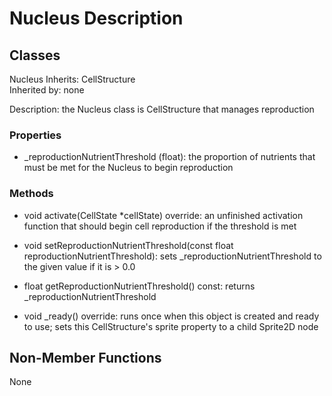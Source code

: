 # Nucleus Description

## Classes

Nucleus
Inherits: CellStructure  
Inherited by: none

Description: the Nucleus class is CellStructure that manages reproduction

### Properties
- _reproductionNutrientThreshold (float): the proportion of nutrients that must be met for the Nucleus to begin reproduction

### Methods
- void activate(CellState *cellState) override: an unfinished activation function that should begin cell reproduction if the threshold is met

- void setReproductionNutrientThreshold(const float reproductionNutrientThreshold): sets _reproductionNutrientThreshold to the given value if it is > 0.0
- float getReproductionNutrientThreshold() const: returns _reproductionNutrientThreshold

- void _ready() override: runs once when this object is created and ready to use; sets this CellStructure's sprite property to a child Sprite2D node

## Non-Member Functions
None
